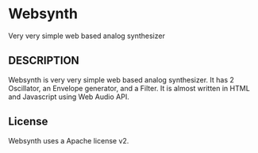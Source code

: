 # Websynth
Very very simple web based analog synthesizer

## DESCRIPTION
Websynth is very very simple web based analog synthesizer. 
It has 2 Oscillator, an Envelope generator, and a Filter.
It is almost written in HTML and Javascript using Web Audio API.

## License
Websynth uses a Apache license v2. 

